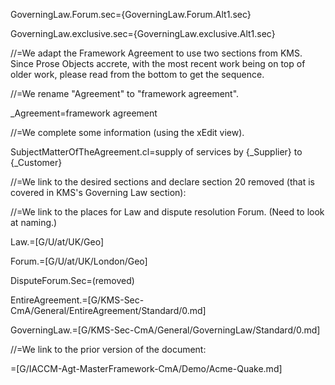 GoverningLaw.Forum.sec={GoverningLaw.Forum.Alt1.sec}

GoverningLaw.exclusive.sec={GoverningLaw.exclusive.Alt1.sec}

//=We adapt the Framework Agreement to use two sections from KMS.  Since Prose Objects accrete, with the most recent work being on top of older work, please read from the bottom to get the sequence.

//=We rename "Agreement" to "framework agreement".

_Agreement=framework agreement

//=We complete some information (using the xEdit view).

SubjectMatterOfTheAgreement.cl=supply of services by {_Supplier} to {_Customer}

//=We link to the desired sections and declare section 20 removed (that is covered in KMS's Governing Law section):

//=We link to the places for Law and dispute resolution Forum. (Need to look at naming.)

Law.=[G/U/at/UK/Geo]

Forum.=[G/U/at/UK/London/Geo]

DisputeForum.Sec=(removed)

EntireAgreement.=[G/KMS-Sec-CmA/General/EntireAgreement/Standard/0.md]

GoverningLaw.=[G/KMS-Sec-CmA/General/GoverningLaw/Standard/0.md]

//=We link to the prior version of the document:

=[G/IACCM-Agt-MasterFramework-CmA/Demo/Acme-Quake.md]